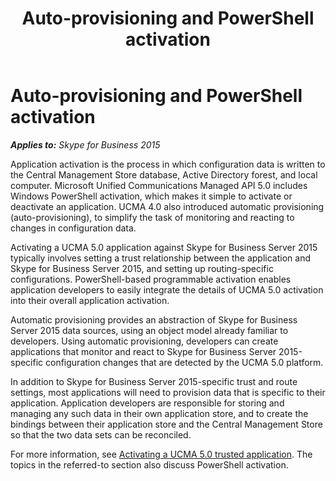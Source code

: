 ﻿---
title: Auto-provisioning and PowerShell activation
TOCTitle: Auto-provisioning and PowerShell activation
ms:assetid: 95c3c4ca-18d8-4759-8b06-94ac3ceb8c85
ms:mtpsurl: https://msdn.microsoft.com/en-us/library/Dn465932(v=office.16)
ms:contentKeyID: 65239810
ms.date: 07/27/2015
mtps_version: v=office.16
---

# Auto-provisioning and PowerShell activation


_**Applies to:** Skype for Business 2015_

Application activation is the process in which configuration data is written to the Central Management Store database, Active Directory forest, and local computer. Microsoft Unified Communications Managed API 5.0 includes Windows PowerShell activation, which makes it simple to activate or deactivate an application. UCMA 4.0 also introduced automatic provisioning (auto-provisioning), to simplify the task of monitoring and reacting to changes in configuration data.

Activating a UCMA 5.0 application against Skype for Business Server 2015 typically involves setting a trust relationship between the application and Skype for Business Server 2015, and setting up routing-specific configurations. PowerShell-based programmable activation enables application developers to easily integrate the details of UCMA 5.0 activation into their overall application activation.

Automatic provisioning provides an abstraction of Skype for Business Server 2015 data sources, using an object model already familiar to developers. Using automatic provisioning, developers can create applications that monitor and react to Skype for Business Server 2015-specific configuration changes that are detected by the UCMA 5.0 platform.

In addition to Skype for Business Server 2015-specific trust and route settings, most applications will need to provision data that is specific to their application. Application developers are responsible for storing and managing any such data in their own application store, and to create the bindings between their application store and the Central Management Store so that the two data sets can be reconciled.

For more information, see [Activating a UCMA 5.0 trusted application](activating-a-ucma-5-0-trusted-application.md). The topics in the referred-to section also discuss PowerShell activation.

